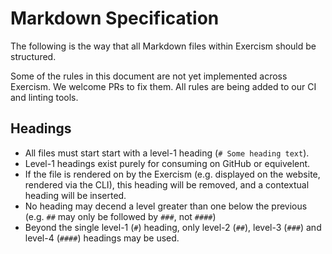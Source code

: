 # Markdown Specification

The following is the way that all Markdown files within Exercism should be structured.

Some of the rules in this document are not yet implemented across Exercism. 
We welcome PRs to fix them.
All rules are being added to our CI and linting tools.

## Headings
- All files must start start with a level-1 heading (`# Some heading text`). 
- Level-1 headings exist purely for consuming on GitHub or equivelent.
- If the file is rendered on by the Exercism (e.g. displayed on the website, rendered via the CLI), this heading will be removed, and a contextual heading will be inserted.
- No heading may decend a level greater than one below the previous (e.g. `##` may only be followed by `###`, not `####`)
- Beyond the single level-1 (`#`) heading, only level-2 (`##`), level-3 (`###`) and level-4 (`####`) headings may be used.
